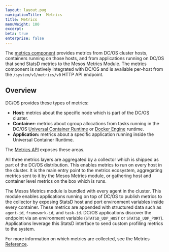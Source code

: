 ```yaml
---
layout: layout.pug
navigationTitle:  Metrics
title: Metrics
menuWeight: 100
excerpt:
beta: true
enterprise: false
---
```


<!-- This source repo for this topic is https://github.com/dcos/dcos-docs -->


The [metrics component](/1.11/overview/architecture/components/#dcos-metrics) provides metrics from DC/OS cluster hosts, containers running on those hosts, and from applications running on DC/OS that send StatsD metrics to the Mesos Metrics Module. The metrics component is natively integrated with DC/OS and is available per-host from the `/system/v1/metrics/v0` HTTP API endpoint.

## Overview
DC/OS provides these types of metrics:

* **Host:** metrics about the specific node which is part of the DC/OS cluster. 
* **Container:** metrics about cgroup allocations from tasks running in the DC/OS [Universal Container Runtime](/1.11/deploying-services/ucr/) or [Docker Engine](/1.11/deploying-services/docker-containerizer/) runtime. 
* **Application:** metrics about a specific application running inside the Universal Container Runtime.

The [Metrics API](/1.11/metrics/metrics-api/) exposes these areas. 

All three metrics layers are aggregated by a collector which is shipped as part of the DC/OS distribution. This enables metrics to run on every host in the cluster. It is the main entry point to the metrics ecosystem, aggregating metrics sent to it by the Mesos Metrics module, or gathering host and container level metrics on the box which is runs. 

The Mesos Metrics module is bundled with every agent in the cluster. This module enables applications running on top of DC/OS to publish metrics to the collector by exposing StatsD host and port environment variables inside every container. These metrics are appended with structured data such as `agent-id`, `framework-id`, and `task-id`. DC/OS applications discover the endpoint via an environment variable (`STATSD_UDP_HOST` or `STATSD_UDP_PORT`). Applications leverage this StatsD interface to send custom profiling metrics to the system.

For more information on which metrics are collected, see the Metrics [Reference](/1.11/metrics/reference/).

